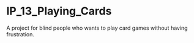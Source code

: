 # IP_13_Playing_Cards

A project for blind people who wants to play card games without having frustration.